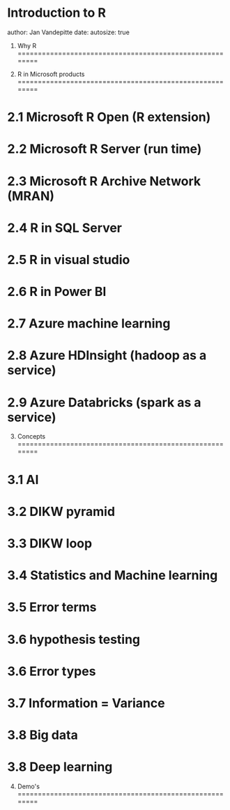 Introduction to R
========================================================
author: Jan Vandepitte
date: 
autosize: true


1. Why R
========================================================

2. R in Microsoft products
========================================================

2.1 Microsoft R Open (R extension)
========================================================

2.2 Microsoft R Server (run time)
========================================================

2.3 Microsoft R Archive Network (MRAN)
========================================================

2.4 R in SQL Server
========================================================

2.5 R in visual studio
========================================================

2.6 R in Power BI
========================================================

2.7 Azure machine learning
========================================================

2.8 Azure HDInsight (hadoop as a service)
========================================================

2.9 Azure Databricks (spark as a service)
========================================================

3. Concepts
========================================================

3.1 AI
========================================================

3.2 DIKW pyramid
========================================================

3.3 DIKW loop
========================================================

3.4 Statistics and Machine learning
========================================================

3.5 Error terms
========================================================

3.6 hypothesis testing
========================================================

3.6 Error types
========================================================

3.7 Information = Variance
========================================================

3.8 Big data
========================================================

3.8 Deep learning
========================================================


4. Demo's
========================================================

